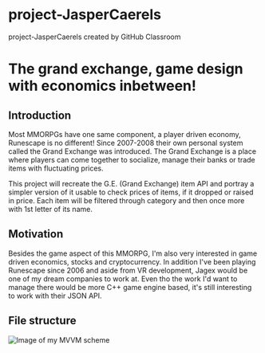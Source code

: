 # project-JasperCaerels
project-JasperCaerels created by GitHub Classroom

# The grand exchange, game design with economics inbetween!
## Introduction
Most MMORPGs have one same component, a player driven economy, Runescape is no different!
Since 2007-2008 their own personal system called the Grand Exchange was introduced.
The Grand Exchange is a place where players can come together to socialize,
manage their banks or trade items with fluctuating prices.

This project will recreate the G.E. (Grand Exchange) item API and portray a simpler version of it usable to check
prices of items, if it dropped or raised in price. Each item will be filtered through category and then once more with 1st letter of its name.

## Motivation
Besides the game aspect of this MMORPG, I'm also very interested in game driven economics, stocks and cryptocurrency.
In addition I've been playing Runescape since 2006 and aside from VR development, Jagex would be one of my dream companies to work at.
Even tho the work I'd want to manage there would be more C++ game engine based, it's still interesting to  work with their JSON API.


## File structure
![Image of my MVVM scheme](https://raw.githubusercontent.com/HowestDAE/project-JasperCaerels/Scheme/Runescape_GE.png)
